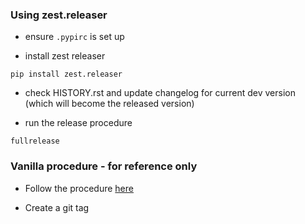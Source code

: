 ### Using zest.releaser

* ensure `.pypirc` is set up

* install zest releaser

```
pip install zest.releaser
```

* check HISTORY.rst and update changelog for current dev version (which will become the released version)

* run the release procedure

```
fullrelease
```


### Vanilla procedure - for reference only

* Follow the procedure
  [here](http://peterdowns.com/posts/first-time-with-pypi.html)
 
* Create a git tag
